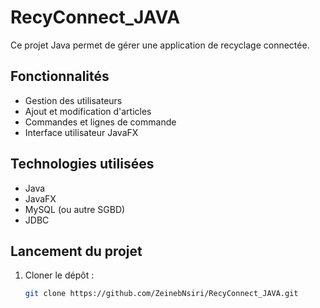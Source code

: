 # RecyConnect_JAVA

Ce projet Java permet de gérer une application de recyclage connectée.

## Fonctionnalités

- Gestion des utilisateurs
- Ajout et modification d'articles
- Commandes et lignes de commande
- Interface utilisateur JavaFX

## Technologies utilisées

- Java
- JavaFX
- MySQL (ou autre SGBD)
- JDBC

## Lancement du projet

1. Cloner le dépôt :
   ```bash
   git clone https://github.com/ZeinebNsiri/RecyConnect_JAVA.git
